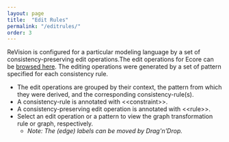 ```yaml
---
layout: page
title:  "Edit Rules"
permalink: "/editrules/"
order: 3
---
```


ReVision is configured for a particular modeling language by a set of consistency-preserving edit operations.The edit operations for Ecore can be [browsed here](https://repairvision.github.io/_pages/editrules/ecore.html). The editing operations were generated by a set of pattern specified for each consistency rule.

* The edit operations are grouped by their context, the pattern from which they were derived, and the corresponding consistency-rule(s).
* A consistency-rule is annotated with &lt;&lt;constraint&gt;&gt;.
* A consistency-preserving edit operation is annotated with &lt;&lt;rule&gt;&gt;.
* Select an edit operation or a pattern to view the graph transformation rule or graph, respectively.
  * _Note: The (edge) labels can be moved by Drag'n'Drop._
